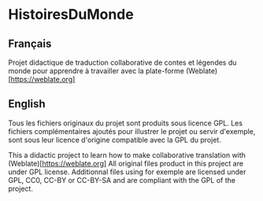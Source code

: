 # HistoiresDuMonde

## Français

Projet didactique de traduction collaborative de contes et légendes du monde pour apprendre à travailler avec la plate-forme (Weblate)[https://weblate.org] 

## English

Tous les fichiers originaux du projet sont produits sous licence GPL. Les fichiers complémentaires ajoutés pour illustrer le projet ou servir d'exemple, sont sous leur licence d'origine compatible avec la GPL du projet.

This a didactic project to learn how to make collaborative translation with (Weblate)[https://weblate.org]
All original files product in this project are under GPL license. Additionnal files using for exemple are licensed under GPL, CC0, CC-BY or CC-BY-SA and are compliant with the GPL of the project.



